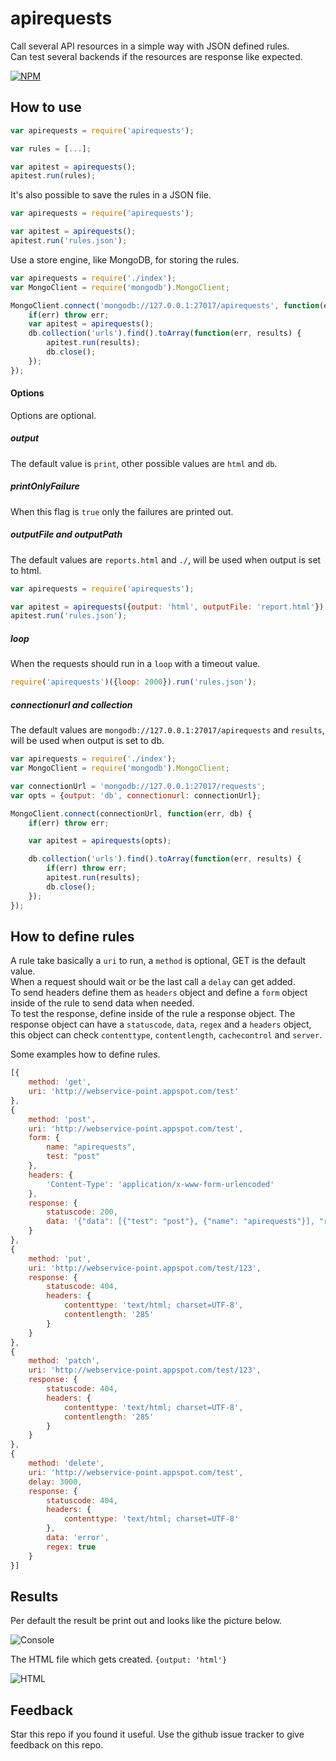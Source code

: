 # apirequests

Call several API resources in a simple way with JSON defined rules.  
Can test several backends if the resources are response like expected.

[![NPM](https://nodei.co/npm/apirequests.png?downloads=true&downloadRank=true&stars=true)](https://nodei.co/npm/apirequests/)

## How to use

```javascript
var apirequests = require('apirequests');

var rules = [...];

var apitest = apirequests();
apitest.run(rules);
```

It's also possible to save the rules in a JSON file.

```javascript
var apirequests = require('apirequests');

var apitest = apirequests();
apitest.run('rules.json');
```

Use a store engine, like MongoDB, for storing the rules.

```javascript
var apirequests = require('./index');
var MongoClient = require('mongodb').MongoClient;

MongoClient.connect('mongodb://127.0.0.1:27017/apirequests', function(err, db) {
    if(err) throw err;
    var apitest = apirequests();
    db.collection('urls').find().toArray(function(err, results) {
        apitest.run(results);
        db.close();
    });
});
```

#### Options
Options are optional.

##### output
The default value is `print`, other possible values are `html` and `db`.

##### printOnlyFailure
When this flag is `true` only the failures are printed out.  

##### outputFile and outputPath  
The default values are `reports.html` and `./`, will be used when output is set to html.  

```javascript
var apirequests = require('apirequests');

var apitest = apirequests({output: 'html', outputFile: 'report.html'});
apitest.run('rules.json');
```

##### loop
When the requests should run in a `loop` with a timeout value.

```javascript
require('apirequests')({loop: 2000}).run('rules.json');
```

##### connectionurl and collection  
The default values are `mongodb://127.0.0.1:27017/apirequests` and `results`, will be used when output is set to db.  

```javascript
var apirequests = require('./index');
var MongoClient = require('mongodb').MongoClient;

var connectionUrl = 'mongodb://127.0.0.1:27017/requests';
var opts = {output: 'db', connectionurl: connectionUrl};

MongoClient.connect(connectionUrl, function(err, db) {
    if(err) throw err;

    var apitest = apirequests(opts);

    db.collection('urls').find().toArray(function(err, results) {
        if(err) throw err;
        apitest.run(results);
        db.close();
    });
});
```

## How to define rules

A rule take basically a `uri` to run, a `method` is optional, GET is the default value.  
When a request should wait or be the last call a `delay` can get added.  
To send headers define them as `headers` object and define a `form` object inside of the rule to send data when needed.  
To test the response, define inside of the rule a response object. The response object can have a `statuscode`, `data`, `regex` and a `headers` object, this object can check `contenttype`, `contentlength`, `cachecontrol` and `server`.

Some examples how to define rules.

```javascript
[{
    method: 'get',
    uri: 'http://webservice-point.appspot.com/test'
},
{
    method: 'post',
    uri: 'http://webservice-point.appspot.com/test',
    form: {
        name: "apirequests",
        test: "post"
    },
    headers: {
        'Content-Type': 'application/x-www-form-urlencoded'
    },
    response: {
        statuscode: 200,
        data: '{"data": [{"test": "post"}, {"name": "apirequests"}], "response": "POST"}'
    }
},
{
    method: 'put',
    uri: 'http://webservice-point.appspot.com/test/123',
    response: {
        statuscode: 404,
        headers: {
            contenttype: 'text/html; charset=UTF-8',
            contentlength: '285'           
        }
    }
},
{
    method: 'patch',
    uri: 'http://webservice-point.appspot.com/test/123',
    response: {
        statuscode: 404,
        headers: {
            contenttype: 'text/html; charset=UTF-8',
            contentlength: '285'
        }
    }
},
{
    method: 'delete',
    uri: 'http://webservice-point.appspot.com/test',
    delay: 3000,
    response: {
        statuscode: 404,
        headers: {
            contenttype: 'text/html; charset=UTF-8'
        },
        data: 'error',
        regex: true
    }
}]
```

## Results

Per default the result be print out and looks like the picture below.

![Console](https://dbgaecdn.appspot.com/images/apirequests_console.png)

The HTML file which gets created. `{output: 'html'}`

![HTML](https://dbgaecdn.appspot.com/images/apirequests_html.png)

## Feedback
Star this repo if you found it useful. Use the github issue tracker to give feedback on this repo.
